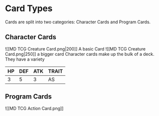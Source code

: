 # Card Types
Cards are split into two categories: Character Cards and Program Cards.
## Character Cards
![[MD TCG Creature Card.png|200]] A basic Card ![[MD TCG Creature Card.png|250]] a bigger card
Character cards make up the bulk of a deck. They have a variety

| HP  | DEF | ATK | TRAIT |
| --- | --- | --- | ----- |
| 3   | 5   | 3   | AS    |

## Program Cards
![[MD TCG Action Card.png]]